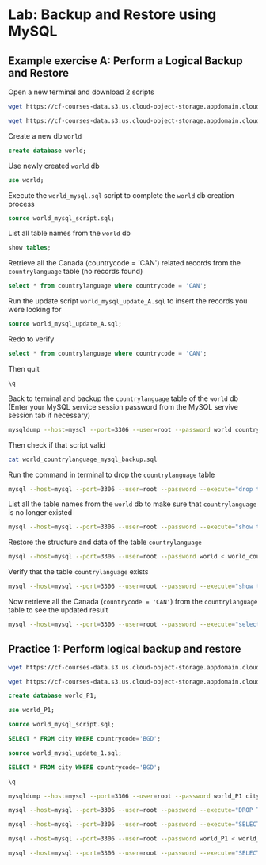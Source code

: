 # Lab: Backup and Restore using MySQL

## Example exercise A: Perform a Logical Backup and Restore

Open a new terminal and download 2 scripts

```bash
wget https://cf-courses-data.s3.us.cloud-object-storage.appdomain.cloud/IBM-DB0231EN-SkillsNetwork/datasets/World/world_mysql_script.sql
```

```bash
wget https://cf-courses-data.s3.us.cloud-object-storage.appdomain.cloud/IBM-DB0231EN-SkillsNetwork/datasets/World/world_mysql_update_A.sql
```

Create a new db `world`

```sql
create database world;
```

Use newly created `world` db

```sql
use world;
```

Execute the `world_mysql.sql` script to complete the `world` db creation process

```sql
source world_mysql_script.sql;
```

List all table names from the `world` db

```sql
show tables;
```

Retrieve all the Canada (countrycode = 'CAN') related records from the `countrylanguage` table (no records found)

```sql
select * from countrylanguage where countrycode = 'CAN';
```

Run the update script `world_mysql_update_A.sql` to insert the records you were looking for

```sql
source world_mysql_update_A.sql;
```

Redo to verify

```sql
select * from countrylanguage where countrycode = 'CAN';
```

Then quit

```sql
\q
```

Back to terminal and backup the `countrylanguage` table of the `world` db
(Enter your MySQL service session password from the MySQL servive session tab if necessary)

```bash
mysqldump --host=mysql --port=3306 --user=root --password world countrylanguage > world_countrylanguage_mysql_backup.sql
```

Then check if that script valid

```bash
cat world_countrylanguage_mysql_backup.sql
```

Run the command in terminal to drop the `countrylanguage` table

```bash
mysql --host=mysql --port=3306 --user=root --password --execute="drop table world.countrylanguage;"
```

List all the table names from the `world` db to make sure that `countrylanguage` is no longer existed

```bash
mysql --host=mysql --port=3306 --user=root --password --execute="show tables from world;"
```

Restore the structure and data of the table `countrylanguage`

```bash
mysql --host=mysql --port=3306 --user=root --password world < world_countrylanguage_mysql_backup.sql
```

Verify that the table `countrylanguage` exists

```bash
mysql --host=mysql --port=3306 --user=root --password --execute="show tables from world;"
```

Now retrieve all the Canada (`countrycode = 'CAN'`) from the `countrylanguage` table to see the updated result

```bash
mysql --host=mysql --port=3306 --user=root --password --execute="select * from world.countrylanguage where countrycode='CAN';"
```

## Practice 1: Perform logical backup and restore

```bash
wget https://cf-courses-data.s3.us.cloud-object-storage.appdomain.cloud/IBM-DB0231EN-SkillsNetwork/datasets/World/world_mysql_script.sql
```

```bash
wget https://cf-courses-data.s3.us.cloud-object-storage.appdomain.cloud/IBM-DB0231EN-SkillsNetwork/datasets/World/world_mysql_update_1.sql
```

```sql
create database world_P1;
```

```sql
use world_P1;
```

```sql
source world_mysql_script.sql;
```

```sql
SELECT * FROM city WHERE countrycode='BGD';
```

```sql
source world_mysql_update_1.sql;
```

```sql
SELECT * FROM city WHERE countrycode='BGD';
```

```sql
\q
```

```bash
mysqldump --host=mysql --port=3306 --user=root --password world_P1 city > world_P1_city_mysql_backup.sql
```

```bash
mysql --host=mysql --port=3306 --user=root --password --execute="DROP TABLE world_P1.city;"
```

```bash
mysql --host=mysql --port=3306 --user=root --password --execute="SELECT * FROM world_P1.city;"
```

```bash
mysql --host=mysql --port=3306 --user=root --password world_P1 < world_P1_city_mysql_backup.sql
```

```bash
mysql --host=mysql --port=3306 --user=root --password --execute="SELECT * FROM world_P1.city;"
```
